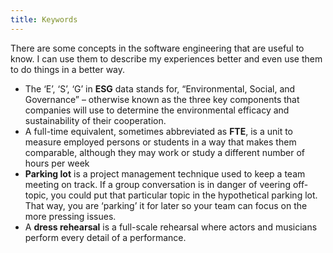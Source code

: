 ```yaml
---
title: Keywords
---
```


There are some concepts in the software engineering that are useful to know. I can use them to describe my experiences
better and even use them to do things in a better way.

-   The ‘E’, ‘S’, ‘G’ in **ESG** data stands for, “Environmental, Social, and Governance” – otherwise known as the
    three key components that companies will use to determine the environmental efficacy and sustainability
    of their cooperation.
-   A full-time equivalent, sometimes abbreviated as **FTE**, is a unit to measure employed persons or students in
    a way that makes them comparable, although they may work or study a different number of hours per week
-   **Parking lot** is a project management technique used to keep a team meeting on track.
    If a group conversation is in danger of veering off-topic, you could put that particular topic in the
    hypothetical parking lot. That way, you are ‘parking’ it for later so your team can focus on the more pressing issues.
-   A **dress rehearsal** is a full-scale rehearsal where actors and musicians perform every detail of a performance.
